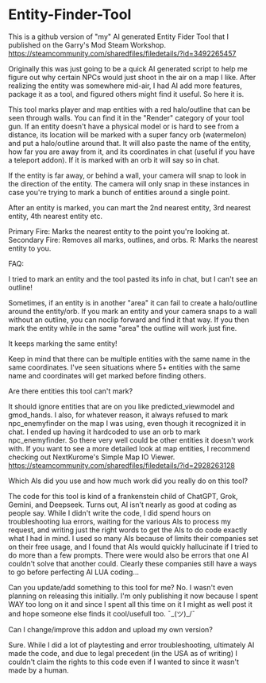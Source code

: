 # Entity-Finder-Tool
This is a github version of "my" AI generated Entity Fider Tool that I published on the Garry's Mod Steam Workshop.
https://steamcommunity.com/sharedfiles/filedetails/?id=3492265457

Originally this was just going to be a quick AI generated script to help me figure out why certain NPCs would just shoot in the air on a map I like. After realizing the entity was somewhere mid-air, I had AI add more features, package it as a tool, and figured others might find it useful. So here it is.

This tool marks player and map entities with a red halo/outline that can be seen through walls.  You can find it in the "Render" category of your tool gun. If an entity doesn't have a physical model or is hard to see from a distance, its location will be marked with a super fancy orb (watermelon) and put a halo/outline around that. It will also paste the name of the entity, how far you are away from it, and its coordinates in chat (useful if you have a teleport addon). If it is marked with an orb it will say so in chat. 

If the entity is far away, or behind a wall, your camera will snap to look in the direction of the entity. The camera will only snap in these instances in case you're trying to mark a bunch of entities around a single point.

After an entity is marked, you can mart the 2nd nearest entity, 3rd nearest entity, 4th nearest entity etc.

Primary Fire: Marks the nearest entity to the point you're looking at.
Secondary Fire: Removes all marks, outlines, and orbs.
R: Marks the nearest entity to you.

FAQ:

I tried to mark an entity and the tool pasted its info in chat, but I can't see an outline!

Sometimes, if an entity is in another "area" it can fail to create a halo/outline around the entity/orb. If you mark an entity and your camera snaps to a wall without an outline, you can noclip forward and find it that way. If you then mark the entity while in the same "area" the outline will work just fine.

It keeps marking the same entity!

Keep in mind that there can be multiple entities with the same name in the same coordinates. I've seen situations where 5+ entities with the same name and coordinates will get marked before finding others.

Are there entities this tool can't mark?

It should ignore entities that are on you like predicted_viewmodel and gmod_hands. I also, for whatever reason, it always refused to mark npc_enemyfinder on the map I was using, even though it recognized it in chat. I ended up having it hardcoded to use an orb to mark npc_enemyfinder. So there very well could be other entities it doesn't work with. If you want to see a more detailed look at map entities, I recommend checking out NextKurome's Simple Map IO Viewer.
https://steamcommunity.com/sharedfiles/filedetails/?id=2928263128

Which AIs did you use and how much work did you really do on this tool?

The code for this tool is kind of a frankenstein child of ChatGPT, Grok, Gemini, and Deepseek. Turns out, AI isn't nearly as good at coding as people say. While I didn't write the code, I did spend hours on troubleshooting lua errors, waiting for the various AIs to process my request, and writing just the right words to get the AIs to do code exactly what I had in mind. I used so many AIs because of limits their companies set on their free usage, and I found that AIs would quickly hallucinate if I tried to do more than a few prompts. There were would also be errors that one AI couldn't solve that another could. Clearly these companies still have a ways to go before perfecting AI LUA coding...

Can you update/add something to this tool for me?
No. I wasn't even planning on releasing this initially. I'm only publishing it now because I spent WAY too long on it and since I spent all this time on it I might as well post it and hope someone else finds it cool/usefull too. ¯\_(ツ)_/¯

Can I change/improve this addon and upload my own version?

Sure. While I did a lot of playtesting and error troubleshooting, ultimately AI made the code, and due to legal precedent (in the USA as of writing) I couldn't claim the rights to this code even if I wanted to since it wasn't made by a human.
